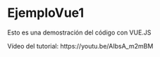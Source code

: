# EjemploVue1

<p> Esto es una demostración del código con VUE.JS </p>

<p> Vídeo del tutorial: https://youtu.be/AIbsA_m2mBM </p>
